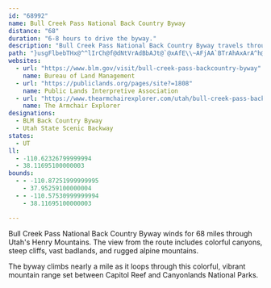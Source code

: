 ```yaml
---
id: "68992"
name: Bull Creek Pass National Back Country Byway
distance: "68"
duration: "6-8 hours to drive the byway."
description: "Bull Creek Pass National Back Country Byway travels through the Henry Mountains, surrounded by tall walls of granite."
path: "}usgFlbebTHx@^^lIrCh@f@dNtVrAdBbAJt@`@xAfE\\~AFjAA`BTrAhAxArA^h@DfDa@Ni@~@iAfJi@|HoEvH{E~ZgQbF?bBWhGoCjBkAvJuCfKkCfF{B|B]jAJ`GtBhAv@vBx@p@LhJj@x@ZrFlJTXl@VbBVbL_@pECXAr@s@j@WdA?p@aA^InBRfB\\xB`AbEdDbAfAvF|CbEtAdCb@zDRrBq@zNuHj@Sr@IvDRjM|BbHx@`HlAdNjDj\\tKxBtBr@`BnCxBvAh@nAL|Ba@pIgJ`@FfBrAbClE~CrDfArD~@xBh@`BZvAL~AYfAI~@Bz@ZpCEnDRpC`AbGlCxGDGuBpCiAzCcAzAeCjA_BTmCjA}@XsApAU^i@xBm@xAq@`AsBlFmAx@m@~A_AjAeA`GU~@kBhAuD|Am@^mCfDoB`B_@~B_A~@y@XwEQ}@Bg@XsAV_@?mAKwGmAcDr@iQw@oBP}BlAsAjAi@bBQ|A_@r@Ml@CjCkBzAiBv@qJtBw@^eBb@aIlAwAZ{ApAwDr@uApA}@d@}EWiB?_@_@i@[}@We@@cAvAk@`@m@bBu@fA}@Jc@Iw@o@kA@kAx@oBpCsBhEMp@BjD]nCi@rBKzBu@dEFrHp@rF?`BIxAYr@Iv@IfBDj@V`An@dAhAJjAf@pAXxALh@n@j@hArAj@~@D|@XXx@?`AmAlD?jB_@jBDnCl@jCo@tEC~DiB|SIxCc@vCeAtEiAtBi@p@uA|@aDzAs@j@e@t@i@jB[rBI`BUdIY~Cs@nC_BxEc@fDc@lBDrEoBnI^rE|@jGb@~@p@^f@f@~ArEtAnFLh@TzJC`CbBxEl@dAh@fC~AtQEnADdB^pB?tBKxDc@rC?f@b@pBGXHx@B`Ce@zFcA~IY~Ib@vNI~V~@pEj@jBfBbCdApFlB|FOvEbBhGBx@I~A^xDr@`BZlCb@~AnB`DlAhDn@bA|DjFbCzAd@dAK|AD^j@zAl@nHr@xFTxNClBBl@Xt@EdBSjAOfHYfFRhUCdAE`@m@|@En@?xGEQCm@YsAe@mAo@mAcB_AEOZy@DuAg@kB}@_Bo@uEMYGGkF@iCKmBvAc@j@Kx@ItAo@jBOz@k@jBQLuCl@EHGXLnIi@lAUVmAl@IJB^Tr@vAzGd@x@?Ve@`@Qb@u@l@cE]i@Nu@zAmA`BHd@rApAlDlHOlBM@iCoA_AWgAP[LY^sC`ECf@r@vDX`E\\pD?vASvAOPs@?}By@sAYq@LCl@x@xEI~BON{@Iw@eAo@Ie@HwB_AoCg@iAq@w@aAa@OcCMY^eAlCmBrBoArDIdAH^rB~AZ`@Oj@uAZ}BPsEu@sBcBm@UoBEc@K{@k@y@gBy@Y}@EYj@UhBwAvEiA`FuAxCj@x@L^b@RxEj@r@X|BXn@Xt@LnB?b@Rh@dAD^r@VtOXb@Nx@jBTpACRKPOFyAk@e@Ps@p@Hr@nA?HR?lAIz@DxDO|A_DbESjDc@dDBf@XJ^KNgA|BqBrHuDTL?j@oA`B[~@cAtEEpAj@hGh@rCHrDM|Aq@zAcAbD?h@Jd@vAv@fHxA|FZb@P?d@g@`GoCfGIl@Hd@Nd@xNtGDPYx@_B~@aDlCyCbFiBdAoApA?lAd@jBRnE`@xBl@JNLR~@ZPb@Ex@DZR^d@pBJxBfAxAKnAg@|@iA^JTV|F?RENSnAgClCq@b@YdAGb@Th@DdAs@hAgAbAeDZm@|BS^cAHi@XWrAe@~CKhAmAfBDxBrAd@j@ExAX`E^^x@L^GHDDLEDiBd@?NnAn@n@LpEmBt@Mx@hBbCxDbAdAhADXxDNl@nAlDbAdEt@bBIvADx@RZrBv@RZTtA@fCe@zHk@x@gCfBOPIl@h@~B~BnBpAvA~AzFh@jCrAnCPjAv@p@HTa@~G{AzDn@\\rC}@^BBLSlBY|@{@z@y@\\cCE]X{@~@}AtCUfBd@vApEd@`@f@v@dAzCtF|BzE\\vADdAd@`DEj@Sf@y@l@Qv@CdAiAReBxBi@NGVLDlJQv@hAJfAKTmANyAfAe@l@wBd@}FlEBX~AjAxAzBEVyB|FwBv@eAl@gCdH_@zAIdBKj@gDfDiDaEs@SYFIxA[xAMZ{AvAIlAYpABr@`A|Ef@pDNZ?ZSb@Eh@o@fAWVeBh@yAbA_@f@Op@H~As@tAD|@fAf@`AD\\Mh@i@dBgAl@?bBtB`BvAFREdEPR|@@dA{Ab@QtAJbCfA|CrCd@lAA|DOrAHp@?|BFp@r@jARz@OvAr@fDd@rA~ClHr@~@Kl@D~@TLJEl@_CRINNHb@ItAHv@x@bEbDdFjCrB\\x@XDn@_@xAgDNQNBr@`Cj@r@N~ALRn@RxBSXDXXb@dAv@lDlBrAn@zABn@YfFLr@Fx@Ar@HVhETbB`AN\\CvADRfAn@vCbAj@bBnA|@bA~AT~@AlADJXDXk@Tk@b@sBNGNN~@rEU~ADfAtA|Fx@}Cb@oDDmPu@mG_AmEW{BLg@lBy@jBwAbBa@fA?TKt@mBrAkBdAUl@]~B_DFe@g@u@LwBIUs@Q?_@hAa@vBqA`@aABeAo@eCD{AyA_CIy@DYh@m@hBiAbBa@vAQNM?Mo@]i@a@Z_DKeAo@g@}@sC[_@?cA]o@_Ae@?]H{@^gAd@YjMKzFW^_@TaANgCr@eBx@m@xEq@l@Qh@_@|CYtAvBr@RXG`@q@XMhBQpAaA|E}Gj@]x@Qh@_@xDS~@e@rA_DFsAY_COg@DcARO~Cj@XKhBgDDkCU_BMgBB_@TK^?RMBc@Cu@mEeLu@oAsAsACY^qAVcG^}C?k@w@mClAgCb@a@ZQT^`@@j@U~AY^Ev@Fh@[Oy@gCiBeBqDcA}CS{ByAeIk@uB@IpENr@I^Oj@o@\\cATwClB{AnBqGIa@c@m@OkAAaAJ_@pCeBVYHYYyCOm@Uc@uBgCa@uAHq@hAGpE_CbCFx@Gr@FrCdB~Bx@xBdAbBnAvBhA~StC^MEe@}BaDiAkAKg@DQj@Y|@Kr@?zAPxAK\\w@n@c@lAk@n@kFmAwJk@mC}@wAu@m@]e@U{AuG{MiEgEwDsFoGwHwBi@uAeCwCmIe@aAYy@DSZIzBLTGNSRqCp@Sp@y@dCu@l@?lExBlHxCbGtCvEjDnBt@x@r@v@\\zAElRmClDKbADhAf@jAdAn@^tIpAn@l@rCnEr@xCHD^S^}@J_AVg@ZY|@YlGdAxC?OmAH}ACcC_AqCKm@?k@Dg@r@_C`@{DLc@n@aAbFuGh@qBTS|@E^SXk@n@yB^eG?]iBqD_@gBIyAb@eGt@{E?e@[mAImCWy@K_AHyBn@qBTc@hBwBhByAVa@NqBJShAMfAFnBk@lAH~Bi@hAGZQ\\o@j@]b@oBx@Ql@Tj@d@RvAn@^b@Sd@w@hBMLKZaARKzACl@M|BBxBrDTBbAMfF_DxB{@xByDh@m@bEsC|E_Al@EdAs@|Ae@Xa@NiCCU_CkAc@k@_AmBWs@kAoBe@kBSmCO_@w@_AqAaE]WuBPiATs@GcAgBeBm@i@cAcBg@Y]UqED]HSPChAd@|@ApGm@|Cw@dA{@Hq@OeB?sDZ{GRy@hAgC?Qe@k@?YZ_@|AMHM?K]a@B]^Q~@Gb@s@zAk@l@{@Hc@Yg@XsAG_BLw@IYu@i@I]DYxAy@r@eAtAa@^e@\\_ABY]gADy@^_@\\Kh@ENJ`@tDk@~BCRFXrBMxCy@bA@nBv@dBfBxAj@l@Ab@|@NPTDRMdAyERMdAXd@e@b@?|AVbAQTYHWDe@?m@Tm@|@l@XDrCWjCH|AExCaBlDoCv@U~AElCPbCkAbC_@d@WhEuCl@y@Pm@x@yG\\{AxDqEREr@LVHVZZj@xBxGFLNA`@}@n@_DQ}F_@qBHk@x@oATeAc@aCk@y@@k@LSM}EBiADO^GhAp@t@LFK@s@Km@]k@Ka@?WHQd@Ah@RbA_@rAb@N_@yAkBmEs@c@e@_AaCc@eCi@yEBa@HKJ@hC~BzE`CdBO|D}@b@UhAKbBr@XXTj@t@`@bAD|Aa@^f@Np@DzAHPtBnAVDNMJu@\\E`@R`CnBx@hA`AhCX\\h@Xr@`AbBvAnAFhBp@|@j@bBhBt@jBlAl@Vj@b@T|ACT}@OaBRWdCrA`DdAh@LtCGvA_@hAaC`AWfA?rCmAfEEdBPRQNgAr@OrEHxAR_@sBaCsDyG_FOYbAaDCk@u@{@sAsBsA_F_AaJoA{Hm@kGe@iGCgCs@mCQwCmAgGe@gD?u@ScAcAuBiAcDiDuFc@uBe@eD[oIc@cDHgD]{DBq@OmDHuCZ_CTkEBgFIaB_AoFe@eHYyBg@uB{@qBOgAm@kBUaBu@gCgAwBeBeC]mB{@oBOwB?aF]mDHyCK{BFeBNy@?_C[gBEyDS_Au@_HH{CNuAf@kBFy@IgCHeHPsEVsCh@{At@eANg@Hq@@kBp@oGJoHRsCh@kDj@gBnAgDR}@BaCi@sFi@aCYmCoAyCIs@IkIIm@_BeFy@uAcByBo@yCiAs@SWIg@B[N]bBkBxAcDNq@CyAWmB@_AL[x@UtBPr@d@XpATBHSHuBOe@OM}@@m@g@GS^iAd@SHU?w@HY~@y@XkB?o@Ei@Ym@GkAHg@QaBa@y@aAqDWoCQ_AyBmFiByBm@yAeAyCMaBe@}BwCaFuAoChAkCT_AHm@EgCi@qDc@sHBuBGsBNmBlAkHrA{JIgBHeCOcCDo@?uA\\eC]iFTwBn@gDPsEQg@KsBo@gCc@kDB]n@iBC_@a@yAj@uHLy@t@kA?cAO{@sCaFiAaCs@cCyCuDm@_Ci@s@_@yDa@yAIy@CmFHuCHw@Ng@~B{DHeBU}DIS}@a@eBsEHa@N[XBJPLzAZx@r@`@XBTKRy@DuCHWHMz@KBKCYYQe@{@OaCj@kBhAuIVSnAYlAfBTDr@lANDJQCSo@gBQ_ADs@Ue@kCgD_@EcEx@e@SgAoAG{@PqAEiCUyBg@_CHsAlAyATmABe@]kA{A?p@mAiAyFo@uDUwBNg@bAsAd@{KHe@hBy@Xg@j@_DzCoRP{FfAgEx@wFPoB?}@Eo@Kc@g@m@uAe@cBSmAkA_DoBmAmAkAkEmA{MKuB@mBpJ{RpDsHHe@?kAScCB_@~@_EHqAjDg`BFo@d@aAnMiOrEaG"
websites:
  - url: "https://www.blm.gov/visit/bull-creek-pass-backcountry-byway"
    name: Bureau of Land Management
  - url: "https://publiclands.org/pages/site?=1808"
    name: Public Lands Interpretive Association
  - url: "https://www.thearmchairexplorer.com/utah/bull-creek-pass-back-country-byway.php"
    name: The Armchair Explorer
designations:
  - BLM Back Country Byway
  - Utah State Scenic Backway
states:
  - UT
ll:
  - -110.62326799999994
  - 38.11695100000003
bounds:
  - - -110.87251999999995
    - 37.95259100000004
  - - -110.57530999999994
    - 38.11695100000003

---
```


Bull Creek Pass National Back Country Byway winds for 68 miles through Utah's Henry Mountains. The view from the route includes colorful canyons, steep cliffs, vast badlands, and rugged alpine mountains.

The byway climbs nearly a mile as it loops through this colorful, vibrant mountain range set between Capitol Reef and Canyonlands National Parks.

